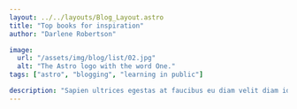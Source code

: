 ```yaml
---
layout: ../../layouts/Blog_Layout.astro
title: "Top books for inspiration"
author: "Darlene Robertson"

image:
  url: "/assets/img/blog/list/02.jpg"
  alt: "The Astro logo with the word One."
tags: ["astro", "blogging", "learning in public"]

description: "Sapien ultrices egestas at faucibus eu diam velit diam id amet nibh quam rutrum fermentum diam natoque scelerisque viverra molestie fames..."
---
```

